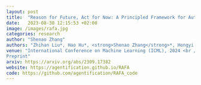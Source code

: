 ```yaml
---
layout: post
title:  "Reason for Future, Act for Now: A Principled Framework for Autonomous LLM Agents with Provable Sample Efficiency"
date:   2023-08-30 12:15:53 +02:00
image: /images/rafa.jpg
categories: research
author: "Shenao Zhang"
authors: "Zhihan Liu*, Hao Hu*, <strong>Shenao Zhang</strong>*, Hongyi Guo, Shuqi Ke, Boyi Liu, Zhaoran Wang"
venue: "International Conference on Machine Learning (ICML), 2024 <br />
Preprint"
arxiv: https://arxiv.org/abs/2309.17382
website: https://agentification.github.io/RAFA
code: https://github.com/agentification/RAFA_code
---
```

